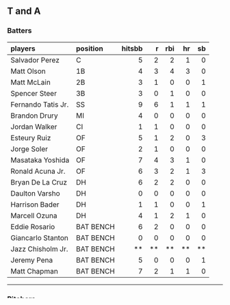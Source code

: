 ## T and A

### Batters

 
|players            |position  | hitsbb|  r| rbi| hr| sb| 
|:------------------|:---------|------:|--:|---:|--:|--:| 
|Salvador Perez     |C         |      5|  2|   2|  1|  0| 
|Matt Olson         |1B        |      4|  3|   4|  3|  0| 
|Matt McLain        |2B        |      3|  1|   0|  0|  1| 
|Spencer Steer      |3B        |      3|  0|   1|  0|  0| 
|Fernando Tatis Jr. |SS        |      9|  6|   1|  1|  1| 
|Brandon Drury      |MI        |      4|  0|   0|  0|  0| 
|Jordan Walker      |CI        |      1|  1|   0|  0|  0| 
|Esteury Ruiz       |OF        |      5|  1|   2|  0|  3| 
|Jorge Soler        |OF        |      2|  1|   0|  0|  0| 
|Masataka Yoshida   |OF        |      7|  4|   3|  1|  0| 
|Ronald Acuna Jr.   |OF        |      6|  3|   2|  1|  3| 
|Bryan De La Cruz   |DH        |      6|  2|   2|  0|  0| 
|Daulton Varsho     |DH        |      0|  0|   0|  0|  0| 
|Harrison Bader     |DH        |      1|  1|   0|  0|  1| 
|Marcell Ozuna      |DH        |      4|  1|   2|  1|  0| 
|Eddie Rosario      |BAT BENCH |      6|  2|   0|  0|  0| 
|Giancarlo Stanton  |BAT BENCH |      0|  0|   0|  0|  0| 
|Jazz Chisholm Jr.  |BAT BENCH |     **| **|  **| **| **| 
|Jeremy Pena        |BAT BENCH |      5|  0|   0|  0|  1| 
|Matt Chapman       |BAT BENCH |      7|  2|   1|  1|  0| 


* * *

### Pitchers

 
|players          |position    |  g|    ip| er|    era| hitsbb|  whip| so|  w| sv| 
|:----------------|:-----------|--:|-----:|--:|------:|------:|-----:|--:|--:|--:| 
|Andrew Heaney    |SP          | **|    **| **|     **|     **|    **| **| **| **| 
|Brayan Bello     |SP          |  1| 6.667|  1|  1.350|      7| 1.050|  5|  1|  0| 
|Charlie Morton   |SP          | **|    **| **|     **|     **|    **| **| **| **| 
|Framber Valdez   |SP          |  1| 8.000|  2|  2.250|      5| 0.625|  9|  1|  0| 
|Freddy Peralta   |SP          | **|    **| **|     **|     **|    **| **| **| **| 
|Yu Darvish       |SP          |  1| 6.000|  4|  6.000|      9| 1.500|  6|  0|  0| 
|A.J. Puk         |RP          |  2| 1.667|  3| 16.200|      3| 1.800|  1|  0|  1| 
|Alexis Diaz      |RP          |  2| 2.000|  1|  4.500|      5| 2.500|  3|  0|  2| 
|David Robertson  |OP          | **|    **| **|     **|     **|    **| **| **| **| 
|J.P. France      |OP          |  1| 6.000|  3|  4.500|     10| 1.667|  4|  0|  0| 
|Kendall Graveman |OP          |  1| 1.000|  0|  0.000|      0| 0.000|  0|  1|  0| 
|Kyle Hendricks   |OP          |  1| 6.333|  1|  1.421|      5| 0.789|  2|  1|  0| 
|Martin Perez     |OP          |  1| 7.000|  2|  2.571|      6| 0.857|  2|  1|  0| 
|Hunter Greene    |PITCH BENCH | **|    **| **|     **|     **|    **| **| **| **| 
|Logan Allen      |PITCH BENCH |  1| 4.000|  0|  0.000|      5| 1.250|  5|  0|  0| 


* * *


